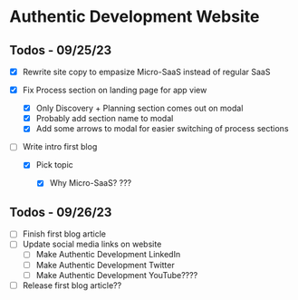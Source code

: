 # Authentic Development Website


## Todos - 09/25/23

- [X] Rewrite site copy to empasize Micro-SaaS instead of regular SaaS

- [X] Fix Process section on landing page for app view
    - [X] Only Discovery + Planning section comes out on modal
    - [X] Probably add section name to modal
    - [X] Add some arrows to modal for easier switching of process sections

- [ ] Write intro first blog
    - [X] Pick topic
        - [X] Why Micro-SaaS?
        ???


## Todos - 09/26/23
- [ ] Finish first blog article
- [ ] Update social media links on website
    - [ ] Make Authentic Development LinkedIn
    - [ ] Make Authentic Development Twitter
    - [ ] Make Authentic Development YouTube????
- [ ] Release first blog article??
